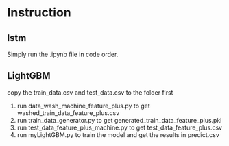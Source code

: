 # Instruction

## lstm 

Simply run the .ipynb file in code order.

## LightGBM

copy the train_data.csv and test_data.csv to the folder first

1. run data_wash_machine_feature_plus.py to get washed_train_data_feature_plus.csv
2. run train_data_generator.py to get generated_train_data_feature_plus.pkl
3. run test_data_feature_plus_machine.py to get test_data_feature_plus.csv
4. run myLightGBM.py to train the model and get the results in predict.csv